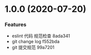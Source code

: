 # 1.0.0 (2020-07-20)


### Features

* eslint 代码 规范检查 8ada341
* git change log f552bda
* git 提交规范 99a7201



